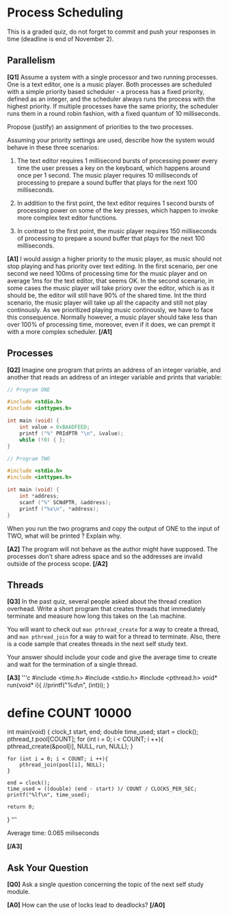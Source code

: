 # Process Scheduling

This is a graded quiz, do not forget to commit and push your responses in time (deadline is end of November 2).


## Parallelism

**[Q1]** Assume a system with a single processor and two running processes.
One is a text editor, one is a music player. Both processes are scheduled
with a simple priority based scheduler - a process has a fixed priority,
defined as an integer, and the scheduler always runs the process with
the highest priority. If multiple processes have the same priority,
the scheduler runs them in a round robin fashion, with a fixed
quantum of 10 milliseconds.

Propose (justify) an assignment of priorities to the two processes.

Assuming your priority settings are used, describe how
the system would behave in these three scenarios:

1. The text editor requires 1 millisecond bursts of processing power every time
   the user presses a key on the keyboard, which happens around once per
   1 second. The music player requires 10 milliseconds of processing to
   prepare a sound buffer that plays for the next 100 milliseconds.

2. In addition to the first point, the text editor requires 1 second bursts of
   processing power on some of the key presses, which happen to invoke more
   complex text editor functions.

3. In contrast to the first point, the music player requires 150 milliseconds
   of processing to prepare a sound buffer that plays for the next 100 milliseconds.

**[A1]** I would assign a higher priority to the music player, as music should not stop playing and has priority over text editing.
In the first scenario, per one second we need 100ms of processing time for the music player and on average 1ms for the text editor, that seems OK.
In the second scenario, in some cases the music player will take priory over the editor, which is as it should be, the editor will still have 90% of the shared time.
Int the third scenario, the music player will take up all the capacity and still not play continously. As we prioritized playing music continously, we have to face this consequence. Normally however, a music player should take less than over 100% of processing time, moreover, even if it does, we can prempt it with a more complex scheduler. **[/A1]**


## Processes

**[Q2]** Imagine one program that prints an address of an integer variable,
and another that reads an address of an integer variable and prints that variable:

```c
// Program ONE

#include <stdio.h>
#include <inttypes.h>

int main (void) {
    int value = 0xBAADFEED;
    printf ("%" PRIdPTR "\n", &value);
    while (!0) { };
}
```

```c
// Program TWO

#include <stdio.h>
#include <inttypes.h>

int main (void) {
    int *address;
    scanf ("%" SCNdPTR, &address);
    printf ("%x\n", *address);
}
```

When you run the two programs and copy the output of ONE to the input of TWO, what will be printed ? Explain why.

**[A2]** The program will not behave as the author might have supposed. The processes don't share adress space and so the addresses are invalid outside of the process scope. **[/A2]**


## Threads

**[Q3]** In the past quiz, several people asked about the thread creation overhead.
Write a short program that creates threads that immediately terminate and measure
how long this takes on the `lab` machine.

You will want to check out `man pthread_create` for a way to create a thread,
and `man pthread_join` for a way to wait for a thread to terminate. Also,
there is a code sample that creates threads in the next self study text.

Your answer should include your code and give the average time
to create and wait for the termination of a single thread.

**[A3]** 
'''c
#include <time.h>
#include <stdio.h>
#include <pthread.h>
void* run(void* i){
    //printf("%d\n", (int)i);
}

# define COUNT 10000

int main(void) {
    clock_t start, end;
    double time_used;
    start = clock();
    pthread_t pool[COUNT];
    for (int i = 0; i < COUNT; i ++){
        pthread_create(&pool[i], NULL, run, NULL);
    }

    for (int i = 0; i < COUNT; i ++){
        pthread_join(pool[i], NULL);
    }

    end = clock();
    time_used = ((double) (end - start) )/ COUNT / CLOCKS_PER_SEC;
    printf("%lf\n", time_used);

    return 0;
} 
'''

Average time: 0.065 miliseconds

 **[/A3]**


## Ask Your Question

**[Q0]** Ask a single question concerning the topic of the next self study module.

**[A0]** How can the use of locks lead to deadlocks? **[/A0]**
